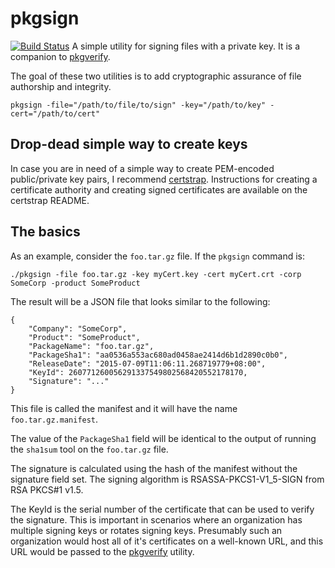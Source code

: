 # pkgsign
[![Build Status](https://travis-ci.org/justinjsmith/pkgsign.svg?branch=master)](https://travis-ci.org/justinjsmith/pkgsign)
A simple utility for signing files with a private key. It is a companion to 
[pkgverify](http://github.com/justinjsmith/pkgverify). 

The goal of these two utilities is to add cryptographic assurance of file 
authorship and integrity.

````
pkgsign -file="/path/to/file/to/sign" -key="/path/to/key" -cert="/path/to/cert"
````

## Drop-dead simple way to create keys

In case you are in need of a simple way
to create PEM-encoded public/private key pairs, I recommend
[certstrap](http://github.com/square/certstrap). Instructions for creating a
certificate authority and creating signed certificates are  available on the
certstrap README.

## The basics
As an example, consider the `foo.tar.gz` file. If the `pkgsign` command is:

```
./pkgsign -file foo.tar.gz -key myCert.key -cert myCert.crt -corp SomeCorp -product SomeProduct
```

The result will be a JSON file that looks similar to the following:
```
{
	"Company": "SomeCorp",
	"Product": "SomeProduct",
    "PackageName": "foo.tar.gz",
    "PackageSha1": "aa0536a553ac680ad0458ae2414d6b1d2890c0b0",
    "ReleaseDate": "2015-07-09T11:06:11.268719779+08:00",
    "KeyId": 260771260056291337549802568420552178170,
    "Signature": "..."
}
```
This file is called the manifest and it will have the name 
`foo.tar.gz.manifest`.

The value of the `PackageSha1` field will be identical to the output of running
the `sha1sum` tool on the `foo.tar.gz` file.

The signature is calculated using the hash of the manifest without the 
signature field set. The signing algorithm is RSASSA-PKCS1-V1_5-SIGN from RSA 
PKCS#1 v1.5.

The KeyId is the serial number of the certificate that can be used to verify 
the signature. This is important in scenarios where an organization has 
multiple signing keys or rotates signing keys. Presumably such an organization 
would host all of it's certificates on a well-known URL, and this URL would be 
passed to the [pkgverify](http://github.com/justinjsmith/pkgverify) utility.


